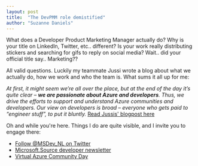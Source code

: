 ```yaml
---
layout: post
title:  "The DevPMM role demistified"
author: "Suzanne Daniels"
---
```


What does a Developer Product Marketing Manager actually do? Why is your title on LinkedIn, Twitter, etc.. different? Is your work really distributing stickers and searching for gifs to reply on social media? Wait.. did your official title say.. Marketing??

All valid questions. Luckily my teammate Jussi wrote a blog about what we actually do, how we work and who the team is. What sums it all up for me:

_At first, it might seem we’re all over the place, but at the end of the day it’s quite clear – **we are passionate about Azure and developers**. Thus, we drive the efforts to support and understand Azure communities and developers. Our view on developers is broad – everyone who gets paid to “engineer stuff”, to put it bluntly._ 
[Read Jussis' blogpost here](https://jussiroine.com/2020/04/im-an-azure-developer-product-marketing-managers-at-microsoft-what-do-i-do/)

Oh and while you're here. Things I do are quite visible, and I invite you to engage there:
* [Follow @MSDev_NL on Twitter](https://twitter.com/msdev_nl)
* [Microsoft.Source developer newsletter](https://aka.ms/microsoft.source)
* [Virtual Azure Community Day](https://azureday.community)